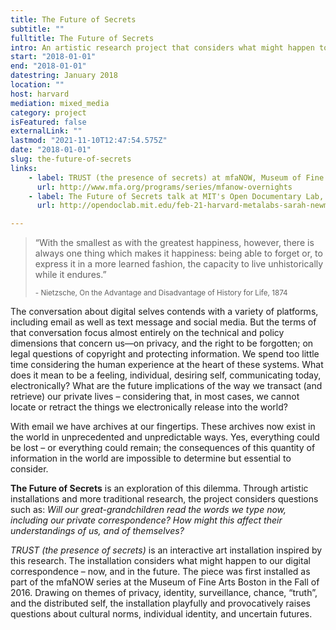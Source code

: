 ```yaml
---
title: The Future of Secrets
subtitle: ""
fulltitle: The Future of Secrets
intro: An artistic research project that considers what might happen to our private digital correspondence in the future.
start: "2018-01-01"
end: "2018-01-01"
datestring: January 2018
location: ""
host: harvard
mediation: mixed_media
category: project
isFeatured: false
externalLink: ""
lastmod: "2021-11-10T12:47:54.575Z"
date: "2018-01-01"
slug: the-future-of-secrets
links:
    - label: TRUST (the presence of secrets) at mfaNOW, Museum of Fine Arts Boston, 2016
      url: http://www.mfa.org/programs/series/mfanow-overnights
    - label: The Future of Secrets talk at MIT's Open Documentary Lab, 2017
      url: http://opendoclab.mit.edu/feb-21-harvard-metalabs-sarah-newman-jessica-yurkofsky-matthew-battles-visit-open-documentary-lab

---
```

> &#8220;With the smallest as with the greatest happiness, however, there is always one thing which makes it happiness: being able to forget or, to express it in a more learned fashion, the capacity to live unhistorically while it endures.&#8221;
>
> <sub>&#45; Nietzsche, On the Advantage and Disadvantage of History for Life, 1874</sub>

The conversation about digital selves contends with a variety of platforms, including email as well as text message and social media. But the terms of that conversation focus almost entirely on the technical and policy dimensions that concern us—on privacy, and the right to be forgotten; on legal questions of copyright and protecting information. We spend too little time considering the human experience at the heart of these systems. What does it mean to be a feeling, individual, desiring self, communicating today, electronically? What are the future implications of the way we transact (and retrieve) our private lives – considering that, in most cases, we cannot locate or retract the things we electronically release into the world?

With email we have archives at our fingertips. These archives now exist in the world in unprecedented and unpredictable ways. Yes, everything could be lost – or everything could remain; the consequences of this quantity of information in the world are impossible to determine but essential to consider. 

**The Future of Secrets** is an exploration of this dilemma. Through artistic installations and more traditional research, the project considers questions such as:  *Will our great-grandchildren read the words we type now, including our private correspondence? How might this affect their understandings of us, and of themselves?* 

*TRUST (the presence of secrets)* is an interactive art installation inspired by this research. The installation considers what might happen to our digital correspondence – now, and in the future. The piece was first installed as part of the mfaNOW series at the Museum of Fine Arts Boston in the Fall of 2016. Drawing on themes of privacy, identity, surveillance, chance, “truth”, and the distributed self, the installation playfully and provocatively raises questions about cultural norms, individual identity, and uncertain futures.